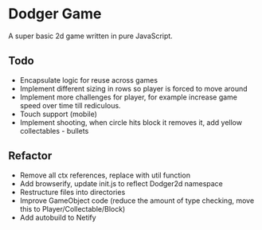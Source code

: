 # Dodger Game

A super basic 2d game written in pure JavaScript.

## Todo

- Encapsulate logic for reuse across games
- Implement different sizing in rows so player is forced to move around
- Implement more challenges for player, for example increase game speed over time till rediculous.
- Touch support (mobile)
- Implement shooting, when circle hits block it removes it, add yellow collectables - bullets

## Refactor

- Remove all ctx references, replace with util function
- Add browserify, update init.js to reflect Dodger2d namespace
- Restructure files into directories
- Improve GameObject code (reduce the amount of type checking, move this to Player/Collectable/Block)
- Add autobuild to Netify
